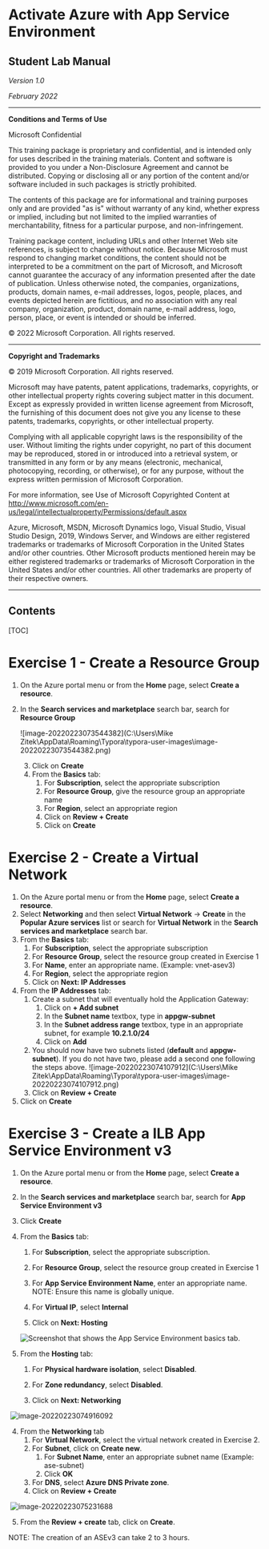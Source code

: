 # Activate Azure with App Service Environment

## Student Lab Manual

*Version 1.0*

*February 2022*



------

**Conditions and Terms of Use**

Microsoft Confidential 

 

This training package is proprietary and confidential, and is intended only for uses described in the training materials. Content and software is provided to you under a Non-Disclosure Agreement and cannot be distributed. Copying or disclosing all or any portion of the content and/or software included in such packages is strictly prohibited.

The contents of this package are for informational and training purposes only and are provided "as is" without warranty of any kind, whether express or implied, including but not limited to the implied warranties of merchantability, fitness for a particular purpose, and non-infringement.

Training package content, including URLs and other Internet Web site references, is subject to change without notice. Because Microsoft must respond to changing market conditions, the content should not be interpreted to be a commitment on the part of Microsoft, and Microsoft cannot guarantee the accuracy of any information presented after the date of publication. Unless otherwise noted, the companies, organizations, products, domain names, e-mail addresses, logos, people, places, and events depicted herein are fictitious, and no association with any real company, organization, product, domain name, e-mail address, logo, person, place, or event is intended or should be inferred. 

 

© 2022 Microsoft Corporation. All rights reserved.



------





















**Copyright and Trademarks**

© 2019 Microsoft Corporation. All rights reserved.

 

Microsoft may have patents, patent applications, trademarks, copyrights, or other intellectual property rights covering subject matter in this document. Except as expressly provided in written license agreement from Microsoft, the furnishing of this document does not give you any license to these patents, trademarks, copyrights, or other intellectual property.

Complying with all applicable copyright laws is the responsibility of the user. Without limiting the rights under copyright, no part of this document may be reproduced, stored in or introduced into a retrieval system, or transmitted in any form or by any means (electronic, mechanical, photocopying, recording, or otherwise), or for any purpose, without the express written permission of Microsoft Corporation. 

For more information, see Use of Microsoft Copyrighted Content at
 http://www.microsoft.com/en-us/legal/intellectualproperty/Permissions/default.aspx

 

Azure, Microsoft, MSDN, Microsoft Dynamics logo, Visual Studio, Visual Studio Design, 2019, Windows Server, and Windows are either registered trademarks or trademarks of Microsoft Corporation in the United States and/or other countries. Other Microsoft products mentioned herein may be either registered trademarks or trademarks of Microsoft Corporation in the United States and/or other countries. All other trademarks are property of their respective owners.



------







































## Contents

[TOC]



































# Exercise 1 - Create a Resource Group

1. On the Azure portal menu or from the **Home** page, select **Create a resource**.

2. In the **Search services and marketplace** search bar, search for **Resource Group**

   ![image-20220223073544382](C:\Users\Mike Zitek\AppData\Roaming\Typora\typora-user-images\image-20220223073544382.png)

   3. Click on **Create**
   4. From the **Basics** tab:
      1. For **Subscription**, select the appropriate subscription
      2. For **Resource Group**, give the resource group an appropriate name
      3. For **Region**, select an appropriate region
      4. Click on **Review + Create**
      5. Click on **Create**







# Exercise 2 - Create a Virtual Network

1. On the Azure portal menu or from the **Home** page, select **Create a resource**.
2. Select **Networking** and then select **Virtual Network** -> **Create** in the **Popular Azure services** list or search for **Virtual Network** in the **Search services and marketplace** search bar.
3. From the **Basics** tab:
   1. For **Subscription**, select the appropriate subscription
   2. For **Resource Group**, select the resource group created in Exercise 1
   3. For **Name**, enter an appropriate name. (Example: vnet-asev3)
   4. For **Region**, select the appropriate region
   5. Click on **Next: IP Addresses**
4. From the **IP Addresses** tab:
   1. Create a subnet that will eventually hold the Application Gateway:
      1. Click on **+ Add subnet**
      2. In the **Subnet name** textbox, type in **appgw-subnet**
      3. In the **Subnet address range** textbox, type in an appropriate subnet, for example **10.2.1.0/24**
      4. Click on **Add**
   2. You should now have two subnets listed (**default** and **appgw-subnet**).  If you do not have two, please add a second one following the steps above.
    ![image-20220223074107912](C:\Users\Mike Zitek\AppData\Roaming\Typora\typora-user-images\image-20220223074107912.png)
   3. Click on **Review + Create**
5. Click on **Create**



# Exercise 3 - Create a ILB App Service Environment v3

1. On the Azure portal menu or from the **Home** page, select **Create a resource**.

2. In the **Search services and marketplace** search bar, search for **App Service Environment v3**

3. Click **Create**

4. From the **Basics** tab:

   1. For **Subscription**, select the appropriate subscription. 

   2. For **Resource Group**, select the resource group created in Exercise 1

   3. For **App Service Environment Name**, enter an appropriate name.  NOTE: Ensure this name is globally unique.

   4. For **Virtual IP**, select **Internal** 

   5. Click on **Next: Hosting**

      

   ![Screenshot that shows the App Service Environment basics tab.](./images/creation-basics.png)



3. From the **Hosting** tab:

   1. For **Physical hardware isolation**, select **Disabled**. 

   2. For **Zone redundancy**, select **Disabled**. 

   3. Click on **Next: Networking**
   
      

​     ![image-20220223074916092](.\images\image-20220223074916092.png)



4. From the **Networking** tab
   1. For **Virtual Network**, select the virtual network created in Exercise 2.
   2. For **Subnet**, click on **Create new**.
      1. For **Subnet Name**, enter an appropriate subnet name (Example: ase-subnet)
      2. Click **OK**
   3. For **DNS**, select **Azure DNS Private zone**.
   4. Click on **Review + Create**

​        ![image-20220223075231688](.\images\image-20220223075231688.png)

5. From the **Review + create** tab, click on **Create**.

NOTE:  The creation of an ASEv3 can take 2 to 3 hours.



